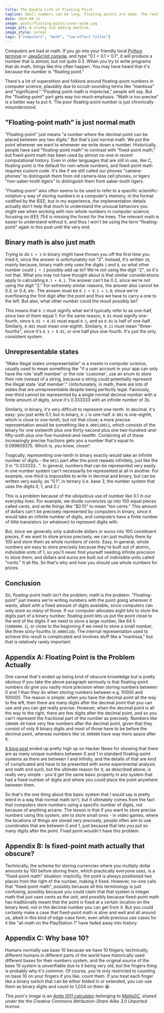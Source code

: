 ```yaml
---
title: The Double Life of Floating Point
tagline: Small numbers can be long. Floating points are made. The real reason you should use whole numbers for prices. The appendixes are the interesting parts.
date: 2024-08-31
image: posts/floating-point/cover-wide.jpg
image_alt: A clunky old adding machine.
image_style: normal
tags: ["computers", "math", "low-effort titles"]
---
```


Computers are bad at math. If you go into your friendly local [Python terminal](https://www.pythonmorsels.com/repl/) or [JavaScript console](https://jsconsole.com/), and type "0.1 + 0.1 + 0.1", it will produce a number that is almost, but not quite 0.3. When you try to write programs that do math, things like this often happen. You may have heard that it's because the number is "floating point."

There's a lot of superstition and folklore around floating-point numbers in computer science, plausibly due to occult-sounding terms like "mantissa" and "significand." "Floating-point math is imprecise," people will say. But the "floating-point" part gets way too much emphasis. "Math is too precise" is a better way to put it. The poor floating-point number is just chronically misunderstood.

<!-- more -->

## "Floating-point math" is just normal math

"Floating-point" just means "a number where the decimal point can be placed between any two digits." But that's just normal math. We put the point wherever we want to whenever we write down a number. Historically, people have said "floating-point math" to contrast with "fixed-point math," but fixed-point math has been used by almost no-one in recent computational history. Even in older languages that are still in use, like C, floating point is the default for non-whole numbers, and fixed-point math requires custom code. It's like if we still called our phones "camera-phones" to distinguish them from old camera-less cell phones, or tigers "non-saber-tooth tigers" to distinguish them from saber-tooth tigers.

"Floating-point" also often seems to be used to refer to a specific scientific-notation-y way of storing numbers in a computer's memory, in the format codified by the IEEE, but in my experience, the implementation details actually don't help that much to understand the unusual behaviors you might see when working with non-whole numbers in computer science; focusing on IEEE 754 is missing the forest for the trees. The relevant math is easier to understand without it, and thus I won't be using the term "floating-point" again in this post until the very end.

## Binary math is also just math

Trying to do `1 + 1` in binary might have thrown you off the first time you tried it, since the answer is unfortunately not "2". Instead, it's written `10`, mainly because, binary math only uses the digits `1` and `0`, so what other number could `1 + 1` possibly add up to? We're not using the digit "2", so it's not that. What you may not have thought about is that similar considerations apply to calculating `0.1 + 0.1`. The answer can't be 0.2, since we're not using the digit "2." For extremely similar reasons, the answer also cannot be 0.3, or 0.4, etc. The answer must be `0.1 + 0.1 = 1.0`; since we're overflowing the first digit after the point and thus we have to carry a one to the left. But also, what other number could the result possibly be?

This means that `0.1` must signify what we'd typically refer to as one-half, since two of them equal 1. For the same reason, `0.01` must signify one-fourth, since `0.01 + 0.01` must equal `0.1`, and so `0.01` is half of one-half. Similarly, `0.001` must mean one-eighth. Similarly, `0.11` must mean "three-fourths", since it's `0.1 + 0.01`, or one half plus one-fourth. It's just the only consistent system.

## Unrepresentable states

"Make illegal states unrepresentable" is a maxim in computer science, usually used to mean something like "if a user account in your app can only have the role 'staff member' or the role 'customer', use an enum to store their role instead of a string, because a string could potentially represent the illegal state 'staf member'." Unfortunately, in math, there are lots of states that are unrepresentable despite being perfectly legal. Famously, one-third cannot be represented by a single normal decimal number with a finite amount of digits, since it's 0.333333 with an infinite number of 3s.

Similarly, in binary, it's very difficult to represent one-tenth. In decimal, it's easy: you just write 0.1; but in binary, `0.1` is one-half. `0.001` is one-eighth, which is close to one-tenth, but not that close; a more precise representation would be something like `0.000110011`, which consists of the binary for one sixteenth plus one thirty-second plus one two-hundred-and-fifty-sixth plus one five-hundred-and-twelfth. Combining all of these increasingly precise fractions gets you a number that's equal to 0.099609375. Which is, you know, closer!

Tragically, representing one-tenth in binary exactly would take an infinite number of digits - the `0011` part after the point repeats infinitely, just like the 3 in "0.333333...". In general, numbers that can be represented very easily in one number system can't necessarily be represented at all in another. For example, one-third is impossible to write in decimal and binary, but can be written very easily, as "0.1", in ternary (i.e. base 3, the number system that uses the digits 0, 1, and 2.)

This is a problem because of the ubiquitous use of number like 0.1 in our everyday lives. For example, we divide currencies up into 100 equal pieces called cents, and write things like "$0.10" to mean "ten cents." This amount of dollars can't be precisely represented by computers in binary, since it would take an infinite number of digits, and computers have a finite number of little transistors (or whatever) to represent digits with.

But, since we generally only subdivide dollars or euros into 100 constituent pieces, if we want to store prices precisely, we can just multiply them by 100 and store them as whole numbers of cents. Easy. In general, whole numbers are easy to store precisely because they're built out of atomic, indivisible units of 1, so you'll never find yourself needing infinite precision to store them; and dollars and euros are built out of indivisible units called "cents." It all fits. So that's why and how you should use whole numbers for prices.

## Conclusion

So, floating-point math isn't the problem; math is the problem. "Floating-point" just means we're writing numbers with the point going wherever it wants, albeit with a fixed amount of digits available, since computers can only store so many of those. If our computer allocates eight bits to store the digits part of a binary number, floating point lets us put the point close to the end of the digits if we need to store a large number, like 64.5 (`1000000.1`), or close to the beginning if we need to store a small number, like three sixty-fourths (`0.0000110`). The internal representation used to achieve this result is complicated and involves stuff like a "mantissa," but that is relatively rarely important.

## Appendix A: Floating Point is the Problem Actually

One caveat that's ended up being kind of obscure knowledge but is pretty obvious if you take the above paragraph seriously is that floating-point numbers do give you vastly more precision when storing numbers between 0 and 1 than they do when storing numbers between e.g. 10000 and 100000. The reason is simple: when you have the decimal point all the way to the left, then there are many digits after the decimal point that you can use and you can get really precise. However, when the decimal point is all the way to the right, there are few digits after the decimal point, and so you can't represent the fractional part of the number as precisely. Numbers like `100000.00` have very few numbers after the decimal point, given that they consist of only 8 binary digits and most of those have to be before the decimal point, whereas numbers like `10.000000` have way more space after it.

[A blog post](https://chadnauseam.com/coding/random/floating-points-between-zero-and-one) ended up pretty high up on Hacker News for showing that there are as many unique numbers between 0 and 1 in standard floating-point systems as there are between 1 and infinity, and the details of that are kind of complicated and have to be presented with some experimental analysis and math and such, but the ultimate reason for it, as described above, is really very simple - you'd get the same basic property in any system that had a fixed number of digits and where you could place the point anywhere between them.

So that's the one thing about this basic system that I would say is pretty weird in a way that normal math isn't, but it ultimately comes from the fact that computers store numbers using a specific number of digits, not because of anything arcane. The lesson is that if you want to store precise numbers using this system, aim to store small ones - in video games, where the locations of things are stored very precisely, people often aim to use coordinates that are between 0 and 1, just because that lets you put so many digits after the point. Fixed point wouldn't have this problem.

## Appendix B: Is fixed-point math actually that obscure?

Technically, the scheme for storing currencies where you multiply dollar amounts by 100 before storing them, which practically everyone uses, is a "fixed-point math" situation: implicitly, the point is always positioned two places from the right of the number, making it fixed. However, no-one calls that "fixed-point math", possibly because all this terminology is just confusing, possibly because you could claim that that system is integer math that just uses cents as the unit, and possibly because fixed-point math has traditionally meant that the point is fixed at a certain location on the binary level, not in the decimal number you can get from it. But you could certainly make a case that fixed-point math is alive and well and all around us, albeit in this kind of edge-case form, even while previous use cases for it like "all math on the PlayStation 1" have faded away into history.

## Appendix C: Why base 10?

Humans normally use base 10 because we have 10 fingers; technically, different humans in different parts of the world have historically used different bases for their numbers system, and the original source of the base 10 system is unverifiable due to it being very old, but the fingers thing is probably why it's common. Of course, you're only restricted to counting on base 10 on your fingers if you like, count them. If you treat each finger like a binary switch that can be either folded in or extended, you can use them as binary digits and count to 1,024 on them 😀.

_This post's image is an [Anita 1011 calculator](https://commons.wikimedia.org/wiki/File:Anita1011-1.jpg) belonging to [MaltaGC](https://en.wikipedia.org/wiki/User:MaltaGC), shared under the the Creative Commons Attribution-Share Alike 3.0 Unported license._
